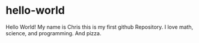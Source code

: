 # hello-world
Hello World! My name is Chris this is my first github Repository. I love math, science, and programming. And pizza.
